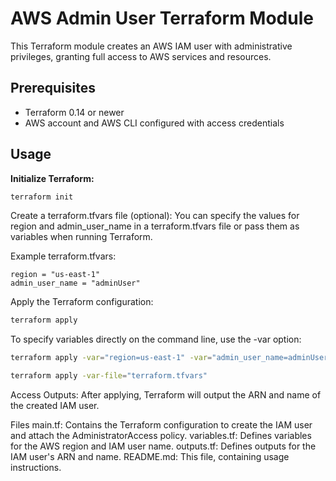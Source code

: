 # AWS Admin User Terraform Module

This Terraform module creates an AWS IAM user with administrative privileges, granting full access to AWS services and resources.

## Prerequisites

- Terraform 0.14 or newer
- AWS account and AWS CLI configured with access credentials

## Usage

**Initialize Terraform:**

```bash
terraform init
```

Create a terraform.tfvars file (optional):
You can specify the values for region and admin_user_name in a terraform.tfvars file or pass them as variables when running Terraform.

Example terraform.tfvars:

```hcl
region = "us-east-1"
admin_user_name = "adminUser"
```

Apply the Terraform configuration:

```bash
terraform apply
```

To specify variables directly on the command line, use the -var option:

```bash
terraform apply -var="region=us-east-1" -var="admin_user_name=adminUser"
```

```bash
terraform apply -var-file="terraform.tfvars"
```

Access Outputs:
After applying, Terraform will output the ARN and name of the created IAM user.

Files
main.tf: Contains the Terraform configuration to create the IAM user and attach the AdministratorAccess policy.
variables.tf: Defines variables for the AWS region and IAM user name.
outputs.tf: Defines outputs for the IAM user's ARN and name.
README.md: This file, containing usage instructions.